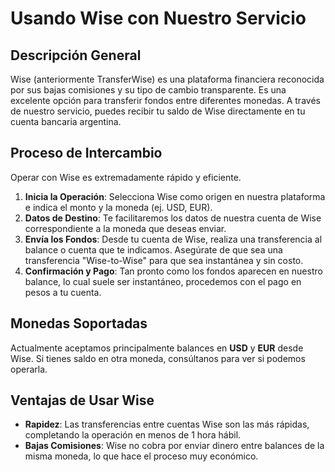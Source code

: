 # Usando Wise con Nuestro Servicio

## Descripción General
Wise (anteriormente TransferWise) es una plataforma financiera reconocida por sus bajas comisiones y su tipo de cambio transparente. Es una excelente opción para transferir fondos entre diferentes monedas. A través de nuestro servicio, puedes recibir tu saldo de Wise directamente en tu cuenta bancaria argentina.

## Proceso de Intercambio
Operar con Wise es extremadamente rápido y eficiente.
1.  **Inicia la Operación**: Selecciona Wise como origen en nuestra plataforma e indica el monto y la moneda (ej. USD, EUR).
2.  **Datos de Destino**: Te facilitaremos los datos de nuestra cuenta de Wise correspondiente a la moneda que deseas enviar.
3.  **Envía los Fondos**: Desde tu cuenta de Wise, realiza una transferencia al balance o cuenta que te indicamos. Asegúrate de que sea una transferencia "Wise-to-Wise" para que sea instantánea y sin costo.
4.  **Confirmación y Pago**: Tan pronto como los fondos aparecen en nuestro balance, lo cual suele ser instantáneo, procedemos con el pago en pesos a tu cuenta.

## Monedas Soportadas
Actualmente aceptamos principalmente balances en **USD** y **EUR** desde Wise. Si tienes saldo en otra moneda, consúltanos para ver si podemos operarla.

## Ventajas de Usar Wise
-   **Rapidez**: Las transferencias entre cuentas Wise son las más rápidas, completando la operación en menos de 1 hora hábil.
-   **Bajas Comisiones**: Wise no cobra por enviar dinero entre balances de la misma moneda, lo que hace el proceso muy económico.